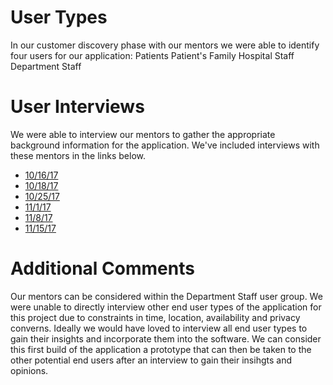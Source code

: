 # User Types
In our customer discovery phase with our mentors we were able to identify four users for our application:
Patients 
Patient's Family
Hospital Staff
Department Staff

# User Interviews
We were able to interview our mentors to gather the appropriate background information for the application. We've included interviews with these mentors in the links below.
+ [10/16/17](https://gatech.webex.com/gatech/ldr.php?RCID=769628bce94403f21292c99e5d99f411)
+ [10/18/17](https://gatech.webex.com/gatech/ldr.php?RCID=74589b800938b5c40cd2fcef8440d53e)
+ [10/25/17](https://gatech.webex.com/gatech/ldr.php?RCID=bda39645db2ae395754b10b2bf9bdf15)
+ [11/1/17](https://gatech.webex.com/gatech/ldr.php?RCID=3fa22371587cbc3cdf82ddead66a64d9)
+ [11/8/17](https://gatech.webex.com/gatech/ldr.php?RCID=31f2731894bdeaffcb0495b31fe2116a)
+ [11/15/17](https://gatech.webex.com/gatech/ldr.php?RCID=28bc01ce2164ad923c4613ca67ede639)

# Additional Comments
Our mentors can be considered within the Department Staff user group. We were unable to directly interview other end user types of the application for this project due to constraints in time, location, availability and privacy converns. Ideally we would have loved to interview all end user types to gain their insights and incorporate them into the software.
We can consider this first build of the application a prototype that can then be taken to the other potential end users after an interview to gain their insihgts and opinions. 
